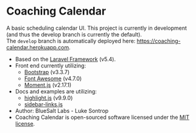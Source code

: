 # Coaching Calendar

A basic scheduling calendar UI. This project is currently in development (and thus the develop branch is currently the default).
<br />
The `develop` branch is automatically deployed here: <https://coaching-calendar.herokuapp.com>.
<br />
* Based on the [Laravel Framework](https://laravel.com/) (v5.4).
* Front end currently utilizing: 
    * [Bootstrap](http://getbootstrap.com/) (v3.3.7)
    * [Font Awesome](http://fontawesome.io/) (v4.7.0)
    * [Moment.js](http://momentjs.com/) (v2.17.1)
* Docs and examples are utilizing:
    * [highlight.js](https://highlightjs.org/) (v9.9.0)
    * [sidebar-links.js](http://sidebar-links.bluesaltlabs.com/)
* Author: BlueSalt Labs - Luke Sontrop
* Coaching Calendar is open-sourced software licensed under the [MIT license](http://opensource.org/licenses/MIT).
